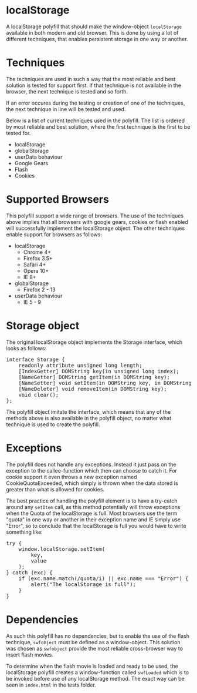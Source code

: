 localStorage
============

A localStorage polyfill that should make the window-object `localStorage`
available in both modern and old browser. This is done by using a lot of
different techniques, that enables persistent storage in one way or another.

# Techniques

The techniques are used in such a way that the most reliable and best solution
is tested for support first. If that technique is not available in the browser,
the next technique is tested and so forth.

If an error occures during the testing or creation of one of the techniques,
the next technique in line will be tested and used.

Below is a list of current techniques used in the polyfill. The list is ordered
by most reliable and best solution, where the first technique is the first to
be tested for.

* localStorage
* globalStorage
* userData behaviour
* Google Gears
* Flash
* Cookies

# Supported Browsers

This polyfill support a wide range of browsers. The use of the techniques above
implies that all browsers with google gears, cookies or flash enabled will
successfully implement the localStorage object. The other techniques enable
support for browsers as follows:

* localStorage
	- Chrome 4+
	- Firefox 3.5+
	- Safari 4+
	- Opera 10+
	- IE 8+
* globalStorage
	- Firefox 2 - 13
* userData behaviour
	- IE 5 - 9

# Storage object

The original localStorage object implements the Storage interface, which looks
as follows:

<pre>
interface Storage {
	readonly attribute unsigned long length;
	[IndexGetter] DOMString key(in unsigned long index);
	[NameGetter] DOMString getItem(in DOMString key);
	[NameSetter] void setItem(in DOMString key, in DOMString data);
	[NameDeleter] void removeItem(in DOMString key);
	void clear();
};
</pre>

The polyfill object imitate the interface, which means that any of the methods
above is also available in the polyfill object, no matter what technique is
used to create the polyfill.

# Exceptions

The polyfill does not handle any exceptions. Instead it just pass on the
exception to the callee-function which then can choose to catch it. For cookie
support it even throws a new exception named CookieQuotaExceeded, which simply
is thrown when the data stored is greater than what is allowed for cookies.

The best practice of handling the polyfill element is to have a try-catch
around any `setItem` call, as this method potentially will throw exceptions
when the Quota of the localStorage is full. Most browsers use the term "quota"
in one way or another in their exception name and IE simply use "Error", so to
conclude that the localStorage is full you would have to write something like:

<pre>
try {                                                           
	window.localStorage.setItem(                                     
		key,                                       
		value                                     
	);                                                          
} catch (exc) {                                                 
	if (exc.name.match(/quota/i) || exc.name === "Error") {
		alert("The localStorage is full");
	}
}
</pre>

# Dependencies

As such this polyfill has no dependencies, but to enable the use of the flash 
technique, `swfobject` must be defined as a window-object. This solution was 
chosen as `swfobject` provide the most reliable cross-browser way to insert
flash movies.

To determine when the flash movie is loaded and ready to be used, the 
localStorage polyfill creates a window-function called `swfLoaded` which is to
be invoked before use of any localStorage method. The exact way can be seen in
`index.html` in the tests folder.

